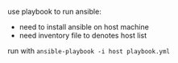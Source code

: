 use playbook to run ansible:

- need to install ansible on host machine
- need inventory file to denotes host list

run with `ansible-playbook -i host playbook.yml`
